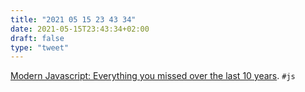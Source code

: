 ```yaml
---
title: "2021 05 15 23 43 34"
date: 2021-05-15T23:43:34+02:00
draft: false
type: "tweet"
---
```

[Modern Javascript: Everything you missed over the last 10 years](https://turriate.com/articles/modern-javascript-everything-you-missed-over-10-years). `#js`
